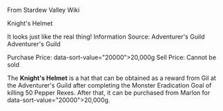From Stardew Valley Wiki

Knight's Helmet

It looks just like the real thing! Information Source: Adventurer's Guild Adventurer's Guild

Purchase Price: data-sort-value="20000"&gt;20,000g Sell Price: Cannot be sold

The **Knight's Helmet** is a hat that can be obtained as a reward from Gil at the Adventurer's Guild after completing the Monster Eradication Goal of killing 50 Pepper Rexes. After that, it can be purchased from Marlon for data-sort-value="20000"&gt;20,000g.